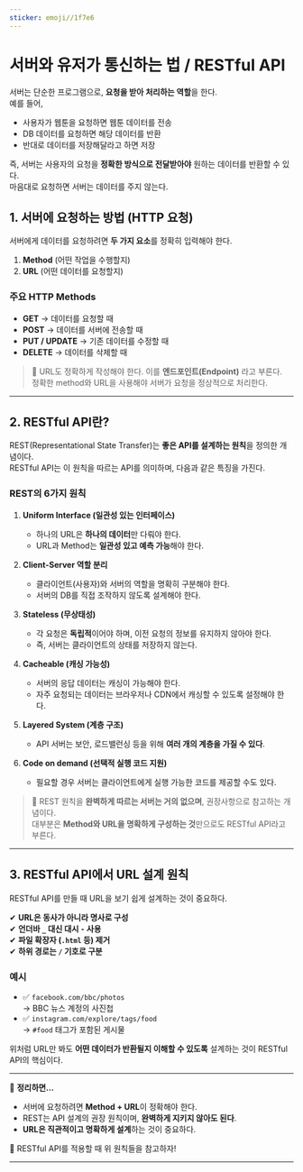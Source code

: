 ```yaml
---
sticker: emoji//1f7e6
---
```

# 서버와 유저가 통신하는 법 / RESTful API

서버는 단순한 프로그램으로, **요청을 받아 처리하는 역할**을 한다.  
예를 들어,  

- 사용자가 웹툰을 요청하면 웹툰 데이터를 전송  
- DB 데이터를 요청하면 해당 데이터를 반환  
- 반대로 데이터를 저장해달라고 하면 저장  

즉, 서버는 사용자의 요청을 **정확한 방식으로 전달받아야** 원하는 데이터를 반환할 수 있다.  
마음대로 요청하면 서버는 데이터를 주지 않는다.

## 1. 서버에 요청하는 방법 (HTTP 요청)
서버에게 데이터를 요청하려면 **두 가지 요소**를 정확히 입력해야 한다.  

1. **Method** (어떤 작업을 수행할지)  
2. **URL** (어떤 데이터를 요청할지)  

### 주요 HTTP Methods
- **GET** → 데이터를 요청할 때  
- **POST** → 데이터를 서버에 전송할 때  
- **PUT / UPDATE** → 기존 데이터를 수정할 때  
- **DELETE** → 데이터를 삭제할 때  

> 📌 URL도 정확하게 작성해야 한다. 이를 **엔드포인트(Endpoint)** 라고 부른다.  
> 정확한 method와 URL을 사용해야 서버가 요청을 정상적으로 처리한다.

---

## 2. RESTful API란?
REST(Representational State Transfer)는 **좋은 API를 설계하는 원칙**을 정의한 개념이다.  
RESTful API는 이 원칙을 따르는 API를 의미하며, 다음과 같은 특징을 가진다.

### REST의 6가지 원칙
1. **Uniform Interface (일관성 있는 인터페이스)**  
   - 하나의 URL은 **하나의 데이터**만 다뤄야 한다.  
   - URL과 Method는 **일관성 있고 예측 가능**해야 한다.  

2. **Client-Server 역할 분리**  
   - 클라이언트(사용자)와 서버의 역할을 명확히 구분해야 한다.  
   - 서버의 DB를 직접 조작하지 않도록 설계해야 한다.  

3. **Stateless (무상태성)**  
   - 각 요청은 **독립적**이어야 하며, 이전 요청의 정보를 유지하지 않아야 한다.  
   - 즉, 서버는 클라이언트의 상태를 저장하지 않는다.  

4. **Cacheable (캐싱 가능성)**  
   - 서버의 응답 데이터는 캐싱이 가능해야 한다.  
   - 자주 요청되는 데이터는 브라우저나 CDN에서 캐싱할 수 있도록 설정해야 한다.  

5. **Layered System (계층 구조)**  
   - API 서버는 보안, 로드밸런싱 등을 위해 **여러 개의 계층을 가질 수 있다**.  

6. **Code on demand (선택적 실행 코드 지원)**  
   - 필요할 경우 서버는 클라이언트에게 실행 가능한 코드를 제공할 수도 있다.  

> 🎯 REST 원칙을 **완벽하게 따르는 서버는 거의 없으며**, 권장사항으로 참고하는 개념이다.  
> 대부분은 **Method와 URL을 명확하게 구성하는 것**만으로도 RESTful API라고 부른다.

---

## 3. RESTful API에서 URL 설계 원칙
RESTful API를 만들 때 URL을 보기 쉽게 설계하는 것이 중요하다.

✔ **URL은 동사가 아니라 명사로 구성**  
✔ **언더바 `_` 대신 대시 `-` 사용**  
✔ **파일 확장자 (`.html` 등) 제거**  
✔ **하위 경로는 `/` 기호로 구분**

### 예시
- ✅ `facebook.com/bbc/photos`  
  → BBC 뉴스 계정의 사진첩  
- ✅ `instagram.com/explore/tags/food`  
  → `#food` 태그가 포함된 게시물  

위처럼 URL만 봐도 **어떤 데이터가 반환될지 이해할 수 있도록** 설계하는 것이 RESTful API의 핵심이다.

---

📌 **정리하면...**
- 서버에 요청하려면 **Method + URL**이 정확해야 한다.  
- REST는 API 설계의 권장 원칙이며, **완벽하게 지키지 않아도 된다**.  
- **URL은 직관적이고 명확하게 설계**하는 것이 중요하다.

🚀 RESTful API를 적용할 때 위 원칙들을 참고하자!  

---

